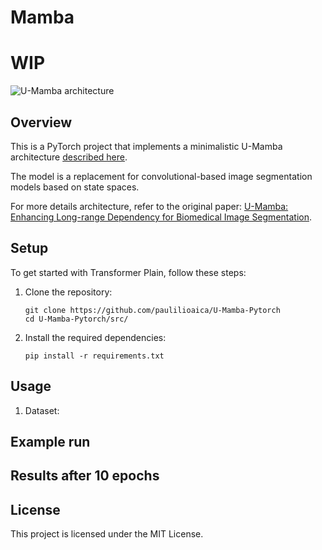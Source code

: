 ﻿# Mamba 

# WIP

![U-Mamba architecture](https://u-mamba.github.io/static/images/fig1-network.png)

## Overview
This is a PyTorch project that implements a minimalistic U-Mamba architecture [described here](https://arxiv.org/pdf/2401.04722.pdf). 

The model is a replacement for convolutional-based image segmentation models based on state spaces.

For more details architecture, refer to the original paper: [U-Mamba: Enhancing Long-range Dependency for Biomedical Image Segmentation](https://arxiv.org/pdf/2401.04722.pdf).

## Setup

To get started with Transformer Plain, follow these steps:

1. Clone the repository:

    ```shell
    git clone https://github.com/paulilioaica/U-Mamba-Pytorch
    cd U-Mamba-Pytorch/src/
    ```

2. Install the required dependencies:

    ```shell
    pip install -r requirements.txt
    ```

## Usage

1. Dataset:
   
## Example run


## Results after 10 epochs

## License

This project is licensed under the MIT License. 
